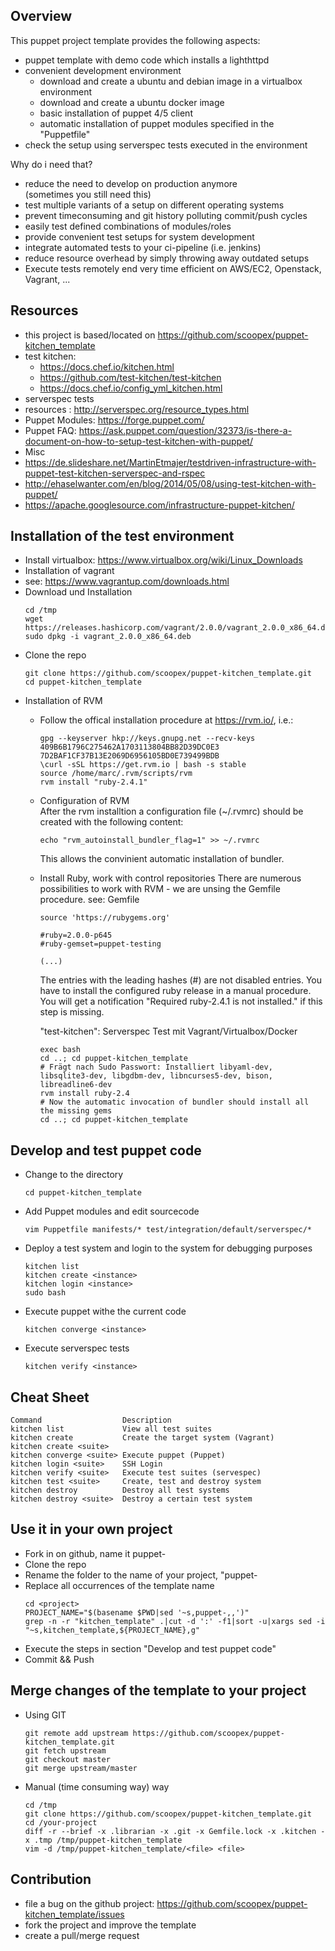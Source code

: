 Overview
--------

This puppet project template provides the following aspects:

  * puppet template with demo code which installs a lighthttpd
  * convenient development environment 
    * download and create a ubuntu and debian image in a virtualbox environment
    * download and create a ubuntu docker image 
    * basic installation of puppet 4/5 client
    * automatic installation of puppet modules specified in the "Puppetfile"
  * check the setup using serverspec tests executed in the environment

Why do i need that?

  * reduce the need to develop on production anymore<BR>
    (sometimes you still need this)
  * test multiple variants of a setup on different operating systems
  * prevent timeconsuming and git history polluting commit/push cycles
  * easily test defined combinations of modules/roles
  * provide convenient test setups for system development
  * integrate automated tests to your ci-pipeline (i.e. jenkins)
  * reduce resource overhead by simply throwing away outdated setups
  * Execute tests remotely end very time efficient on AWS/EC2, Openstack, Vagrant, ...

Resources
---------

 * this project is based/located on https://github.com/scoopex/puppet-kitchen_template
 * test kitchen: 
   * https://docs.chef.io/kitchen.html
   * https://github.com/test-kitchen/test-kitchen
   * https://docs.chef.io/config_yml_kitchen.html
 * serverspec tests
  * resources : http://serverspec.org/resource_types.html
 * Puppet Modules: https://forge.puppet.com/
 * Puppet FAQ: https://ask.puppet.com/question/32373/is-there-a-document-on-how-to-setup-test-kitchen-with-puppet/
 * Misc
  * https://de.slideshare.net/MartinEtmajer/testdriven-infrastructure-with-puppet-test-kitchen-serverspec-and-rspec
  * http://ehaselwanter.com/en/blog/2014/05/08/using-test-kitchen-with-puppet/
  * https://apache.googlesource.com/infrastructure-puppet-kitchen/

Installation of the test environment
------------------------------------

  * Install virtualbox: https://www.virtualbox.org/wiki/Linux_Downloads
  * Installation of vagrant
   * see: https://www.vagrantup.com/downloads.html
   * Download und Installation
     ```
     cd /tmp
     wget https://releases.hashicorp.com/vagrant/2.0.0/vagrant_2.0.0_x86_64.deb
     sudo dpkg -i vagrant_2.0.0_x86_64.deb
     ```
  * Clone the repo
    ```
    git clone https://github.com/scoopex/puppet-kitchen_template.git
    cd puppet-kitchen_template
    ```
  * Installation of RVM
     * Follow the offical installation procedure at https://rvm.io/, i.e.:
       ```
       gpg --keyserver hkp://keys.gnupg.net --recv-keys 409B6B1796C275462A1703113804BB82D39DC0E3 7D2BAF1CF37B13E2069D6956105BD0E739499BDB
       \curl -sSL https://get.rvm.io | bash -s stable
       source /home/marc/.rvm/scripts/rvm
       rvm install "ruby-2.4.1"
       ```
     * Configuration of RVM<br>
       After the rvm installtion a configuration file (~/.rvmrc) should be created with the following content:
       ```
       echo "rvm_autoinstall_bundler_flag=1" >> ~/.rvmrc
       ```
       This allows the convinient automatic installation of bundler.

     * Install Ruby, work with control repositories
       There are numerous possibilities to work with RVM - we are unsing the Gemfile procedure.
       see: Gemfile
       ```
       source 'https://rubygems.org'

       #ruby=2.0.0-p645
       #ruby-gemset=puppet-testing

       (...)
       ```
       The entries with the leading hashes (#) are not disabled entries. You have to install the configured ruby release in a manual procedure.
       You will get a notification "Required ruby-2.4.1 is not installed." if this step is missing.

       "test-kitchen": Serverspec Test mit Vagrant/Virtualbox/Docker
       ```
       exec bash
       cd ..; cd puppet-kitchen_template
       # Frägt nach Sudo Passwort: Installiert libyaml-dev, libsqlite3-dev, libgdbm-dev, libncurses5-dev, bison, libreadline6-dev
       rvm install ruby-2.4
       # Now the automatic invocation of bundler should install all the missing gems
       cd ..; cd puppet-kitchen_template
       ```

Develop and test puppet code
-------------------------------

 * Change to the directory
   ```
   cd puppet-kitchen_template
   ```
 * Add Puppet modules and edit sourcecode
   ```
   vim Puppetfile manifests/* test/integration/default/serverspec/*
   ```
 * Deploy a test system and login to the system for debugging purposes
   ```
   kitchen list
   kitchen create <instance>
   kitchen login <instance>
   sudo bash
   ```
 * Execute puppet withe the current code
   ```
   kitchen converge <instance>
   ```
 * Execute serverspec tests
   ```
   kitchen verify <instance>
   ```

Cheat Sheet
-----------

  ```
  Command                  Description
  kitchen list             View all test suites
  kitchen create           Create the target system (Vagrant)
  kitchen create <suite>
  kitchen converge <suite> Execute puppet (Puppet)
  kitchen login <suite>    SSH Login
  kitchen verify <suite>   Execute test suites (servespec)
  kitchen test <suite>     Create, test and destroy system
  kitchen destroy          Destroy all test systems
  kitchen destroy <suite>  Destroy a certain test system
  ```

Use it in your own project
------------------------------------

 * Fork in on github, name it puppet-<projectname>
 * Clone the repo
 * Rename the folder to the name of your project, "puppet-<your-project-name>
 * Replace all occurrences of the template name
   ```
   cd <project>
   PROJECT_NAME="$(basename $PWD|sed '~s,puppet-,,')"
   grep -n -r "kitchen_template" .|cut -d ':' -f1|sort -u|xargs sed -i "~s,kitchen_template,${PROJECT_NAME},g"
   ```
 * Execute the steps in section "Develop and test puppet code"
 * Commit && Push

Merge changes of the template to your project
---------------------------------------------

 * Using GIT
   ```
   git remote add upstream https://github.com/scoopex/puppet-kitchen_template.git
   git fetch upstream
   git checkout master
   git merge upstream/master
   ```
 * Manual (time consuming way) way
   ```
   cd /tmp
   git clone https://github.com/scoopex/puppet-kitchen_template.git
   cd /your-project
   diff -r --brief -x .librarian -x .git -x Gemfile.lock -x .kitchen -x .tmp /tmp/puppet-kitchen_template
   vim -d /tmp/puppet-kitchen_template/<file> <file>
   ```

Contribution
------------

 * file a bug on the github project: https://github.com/scoopex/puppet-kitchen_template/issues
 * fork the project and improve the template
 * create a pull/merge request

